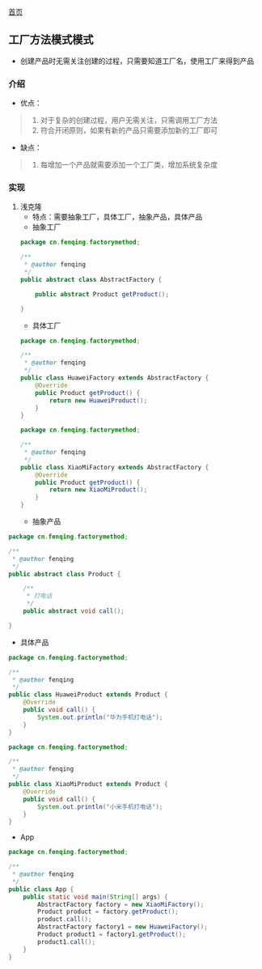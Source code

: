 [首页](../../)
## 工厂方法模式模式
* 创建产品时无需关注创建的过程，只需要知道工厂名，使用工厂来得到产品
### 介绍
* 优点：
> 1. 对于复杂的创建过程，用户无需关注，只需调用工厂方法
> 2. 符合开闭原则，如果有新的产品只需要添加新的工厂即可
* 缺点：
> 1. 每增加一个产品就需要添加一个工厂类，增加系统复杂度
### 实现
1. 浅克隆
    * 特点：需要抽象工厂，具体工厂，抽象产品，具体产品
    * 抽象工厂
    ```java
    package cn.fenqing.factorymethod;
    
    /**
     * @author fenqing
     */
    public abstract class AbstractFactory {
    
        public abstract Product getProduct();
    
    }
    ```
   * 具体工厂
   ```java
   package cn.fenqing.factorymethod;
   
   /**
    * @author fenqing
    */
   public class HuaweiFactory extends AbstractFactory {
       @Override
       public Product getProduct() {
           return new HuaweiProduct();
       }
   }
   ```
   ```java
   package cn.fenqing.factorymethod;
   
   /**
    * @author fenqing
    */
   public class XiaoMiFactory extends AbstractFactory {
       @Override
       public Product getProduct() {
           return new XiaoMiProduct();
       }
   }
   ```
   * 抽象产品
  ```java
  package cn.fenqing.factorymethod;
  
  /**
   * @author fenqing
   */
  public abstract class Product {
  
      /**
       * 打电话
       */
      public abstract void call();
  
  }
  ```
  * 具体产品
  ```java
  package cn.fenqing.factorymethod;
  
  /**
   * @author fenqing
   */
  public class HuaweiProduct extends Product {
      @Override
      public void call() {
          System.out.println("华为手机打电话");
      }
  }
  ```
  ```java
  package cn.fenqing.factorymethod;
  
  /**
   * @author fenqing
   */
  public class XiaoMiProduct extends Product {
      @Override
      public void call() {
          System.out.println("小米手机打电话");
      }
  }
  ```
  * App
  ```java
  package cn.fenqing.factorymethod;
  
  /**
   * @author fenqing
   */
  public class App {
      public static void main(String[] args) {
          AbstractFactory factory = new XiaoMiFactory();
          Product product = factory.getProduct();
          product.call();
          AbstractFactory factory1 = new HuaweiFactory();
          Product product1 = factory1.getProduct();
          product1.call();
      }
  }
  ```